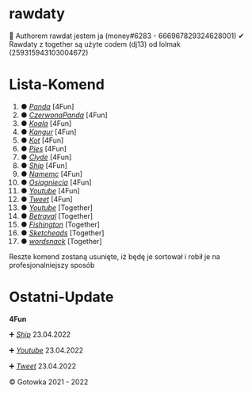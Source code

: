# rawdaty
 
 🔧 Authorem rawdat jestem ja (money#6283 - 666967829324628001)
 ✔ Rawdaty z together są użyte codem (dj13) od lolmak (259315943103004672)
 
# Lista-Komend

1. ● *[Panda](https://github.com/Gotowka/rawdaty-beta/tree/main/4fun/panda)* [4Fun]
2. ● *[CzerwonaPanda](https://github.com/Gotowka/rawdaty-beta/tree/main/4fun/czerwonapanda)* [4Fun]
3. ● *[Koala](https://github.com/Gotowka/rawdaty-beta/tree/main/4fun/Koala)* [4Fun]
4. ● *[Kangur](https://github.com/Gotowka/rawdaty-beta/tree/main/4fun/kangur)* [4Fun]
5. ● *[Kot](https://github.com/Gotowka/rawdaty-beta/tree/main/4fun/kot)* [4Fun]
6. ● *[Pies](https://github.com/Gotowka/rawdaty-beta/tree/main/4fun/pies)* [4Fun]
7. ● *[Clyde](https://github.com/Gotowka/rawdaty-beta/tree/main/4fun/clyde)* [4Fun]
8. ● *[Ship](https://github.com/Gotowka/rawdaty-beta/tree/main/4fun/ship)* [4Fun]
9. ● *[Namemc](https://github.com/Gotowka/rawdaty-beta/tree/main/4fun/namemc)* [4Fun]
10. ● *[Osiagniecia](https://github.com/Gotowka/rawdaty-beta/tree/main/4fun/osiagniecia)* [4Fun]
11. ● *[Youtube](https://github.com/Gotowka/rawdaty-beta/tree/main/4fun/komentarz-yt)* [4Fun]
12. ● *[Tweet](https://github.com/Gotowka/rawdaty-beta/tree/main/4fun/komentarz-tweet)* [4Fun]
13. ● *[Youtube](https://github.com/Gotowka/rawdaty-beta/tree/main/Together/youtube)* [Together]
14. ● *[Betrayal](https://github.com/Gotowka/rawdaty-beta/tree/main/Together/betrayal)* [Together]
15. ● *[Fishington](https://github.com/Gotowka/rawdaty-beta/tree/main/Together/fishington)* [Together]
16. ● *[Sketcheads](https://github.com/Gotowka/rawdaty-beta/tree/main/Together/sketchheads)* [Together]
17. ● *[wordsnack](https://github.com/Gotowka/rawdaty-beta/tree/main/Together/wordsnack)* [Together]

Reszte komend zostaną usunięte, iż będę je sortował i robił je na profesjonalniejszy sposób

# Ostatni-Update

**4Fun**

➕ *[Ship](https://github.com/Gotowka/rawdaty-beta/tree/main/4fun/ship)* 23.04.2022

➕ *[Youtube](https://github.com/Gotowka/rawdaty-beta/tree/main/4fun/komentarz-yt)* 23.04.2022

➕ *[Tweet](https://github.com/Gotowka/rawdaty-beta/tree/main/4fun/komentarz-tweet)* 23.04.2022

 ©️ Gotowka 2021 - 2022
